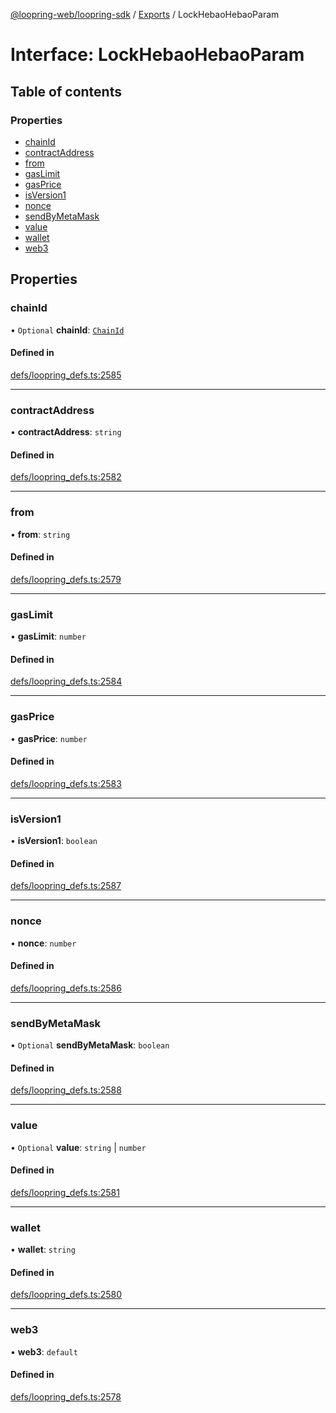 [@loopring-web/loopring-sdk](../README.md) / [Exports](../modules.md) / LockHebaoHebaoParam

# Interface: LockHebaoHebaoParam

## Table of contents

### Properties

- [chainId](LockHebaoHebaoParam.md#chainid)
- [contractAddress](LockHebaoHebaoParam.md#contractaddress)
- [from](LockHebaoHebaoParam.md#from)
- [gasLimit](LockHebaoHebaoParam.md#gaslimit)
- [gasPrice](LockHebaoHebaoParam.md#gasprice)
- [isVersion1](LockHebaoHebaoParam.md#isversion1)
- [nonce](LockHebaoHebaoParam.md#nonce)
- [sendByMetaMask](LockHebaoHebaoParam.md#sendbymetamask)
- [value](LockHebaoHebaoParam.md#value)
- [wallet](LockHebaoHebaoParam.md#wallet)
- [web3](LockHebaoHebaoParam.md#web3)

## Properties

### chainId

• `Optional` **chainId**: [`ChainId`](../enums/ChainId.md)

#### Defined in

[defs/loopring_defs.ts:2585](https://github.com/Loopring/loopring_sdk/blob/edf273a/src/defs/loopring_defs.ts#L2585)

___

### contractAddress

• **contractAddress**: `string`

#### Defined in

[defs/loopring_defs.ts:2582](https://github.com/Loopring/loopring_sdk/blob/edf273a/src/defs/loopring_defs.ts#L2582)

___

### from

• **from**: `string`

#### Defined in

[defs/loopring_defs.ts:2579](https://github.com/Loopring/loopring_sdk/blob/edf273a/src/defs/loopring_defs.ts#L2579)

___

### gasLimit

• **gasLimit**: `number`

#### Defined in

[defs/loopring_defs.ts:2584](https://github.com/Loopring/loopring_sdk/blob/edf273a/src/defs/loopring_defs.ts#L2584)

___

### gasPrice

• **gasPrice**: `number`

#### Defined in

[defs/loopring_defs.ts:2583](https://github.com/Loopring/loopring_sdk/blob/edf273a/src/defs/loopring_defs.ts#L2583)

___

### isVersion1

• **isVersion1**: `boolean`

#### Defined in

[defs/loopring_defs.ts:2587](https://github.com/Loopring/loopring_sdk/blob/edf273a/src/defs/loopring_defs.ts#L2587)

___

### nonce

• **nonce**: `number`

#### Defined in

[defs/loopring_defs.ts:2586](https://github.com/Loopring/loopring_sdk/blob/edf273a/src/defs/loopring_defs.ts#L2586)

___

### sendByMetaMask

• `Optional` **sendByMetaMask**: `boolean`

#### Defined in

[defs/loopring_defs.ts:2588](https://github.com/Loopring/loopring_sdk/blob/edf273a/src/defs/loopring_defs.ts#L2588)

___

### value

• `Optional` **value**: `string` \| `number`

#### Defined in

[defs/loopring_defs.ts:2581](https://github.com/Loopring/loopring_sdk/blob/edf273a/src/defs/loopring_defs.ts#L2581)

___

### wallet

• **wallet**: `string`

#### Defined in

[defs/loopring_defs.ts:2580](https://github.com/Loopring/loopring_sdk/blob/edf273a/src/defs/loopring_defs.ts#L2580)

___

### web3

• **web3**: `default`

#### Defined in

[defs/loopring_defs.ts:2578](https://github.com/Loopring/loopring_sdk/blob/edf273a/src/defs/loopring_defs.ts#L2578)
